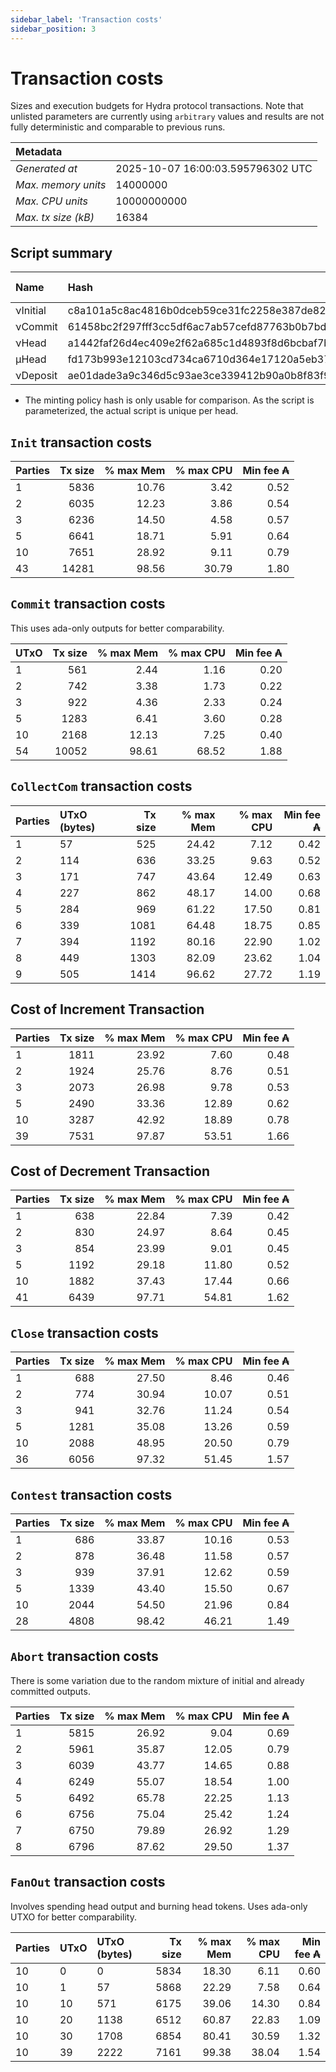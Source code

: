 ```yaml
--- 
sidebar_label: 'Transaction costs' 
sidebar_position: 3 
--- 
```


# Transaction costs 

Sizes and execution budgets for Hydra protocol transactions. Note that unlisted parameters are currently using `arbitrary` values and results are not fully deterministic and comparable to previous runs.

| Metadata | |
| :--- | :--- |
| _Generated at_ | 2025-10-07 16:00:03.595796302 UTC |
| _Max. memory units_ | 14000000 |
| _Max. CPU units_ | 10000000000 |
| _Max. tx size (kB)_ | 16384 |

## Script summary

| Name   | Hash | Size (Bytes) 
| :----- | :--- | -----------: 
| νInitial | c8a101a5c8ac4816b0dceb59ce31fc2258e387de828f02961d2f2045 | 2652 | 
| νCommit | 61458bc2f297fff3cc5df6ac7ab57cefd87763b0b7bd722146a1035c | 685 | 
| νHead | a1442faf26d4ec409e2f62a685c1d4893f8d6bcbaf7bcb59d6fa1340 | 14599 | 
| μHead | fd173b993e12103cd734ca6710d364e17120a5eb37a224c64ab2b188* | 5284 | 
| νDeposit | ae01dade3a9c346d5c93ae3ce339412b90a0b8f83f94ec6baa24e30c | 1102 | 

* The minting policy hash is only usable for comparison. As the script is parameterized, the actual script is unique per head.

## `Init` transaction costs

| Parties | Tx size | % max Mem | % max CPU | Min fee ₳ |
| :------ | ------: | --------: | --------: | --------: |
| 1| 5836 | 10.76 | 3.42 | 0.52 |
| 2| 6035 | 12.23 | 3.86 | 0.54 |
| 3| 6236 | 14.50 | 4.58 | 0.57 |
| 5| 6641 | 18.71 | 5.91 | 0.64 |
| 10| 7651 | 28.92 | 9.11 | 0.79 |
| 43| 14281 | 98.56 | 30.79 | 1.80 |


## `Commit` transaction costs
 This uses ada-only outputs for better comparability.

| UTxO | Tx size | % max Mem | % max CPU | Min fee ₳ |
| :--- | ------: | --------: | --------: | --------: |
| 1| 561 | 2.44 | 1.16 | 0.20 |
| 2| 742 | 3.38 | 1.73 | 0.22 |
| 3| 922 | 4.36 | 2.33 | 0.24 |
| 5| 1283 | 6.41 | 3.60 | 0.28 |
| 10| 2168 | 12.13 | 7.25 | 0.40 |
| 54| 10052 | 98.61 | 68.52 | 1.88 |


## `CollectCom` transaction costs

| Parties | UTxO (bytes) |Tx size | % max Mem | % max CPU | Min fee ₳ |
| :------ | :----------- |------: | --------: | --------: | --------: |
| 1 | 57 | 525 | 24.42 | 7.12 | 0.42 |
| 2 | 114 | 636 | 33.25 | 9.63 | 0.52 |
| 3 | 171 | 747 | 43.64 | 12.49 | 0.63 |
| 4 | 227 | 862 | 48.17 | 14.00 | 0.68 |
| 5 | 284 | 969 | 61.22 | 17.50 | 0.81 |
| 6 | 339 | 1081 | 64.48 | 18.75 | 0.85 |
| 7 | 394 | 1192 | 80.16 | 22.90 | 1.02 |
| 8 | 449 | 1303 | 82.09 | 23.62 | 1.04 |
| 9 | 505 | 1414 | 96.62 | 27.72 | 1.19 |


## Cost of Increment Transaction

| Parties | Tx size | % max Mem | % max CPU | Min fee ₳ |
| :------ | ------: | --------: | --------: | --------: |
| 1| 1811 | 23.92 | 7.60 | 0.48 |
| 2| 1924 | 25.76 | 8.76 | 0.51 |
| 3| 2073 | 26.98 | 9.78 | 0.53 |
| 5| 2490 | 33.36 | 12.89 | 0.62 |
| 10| 3287 | 42.92 | 18.89 | 0.78 |
| 39| 7531 | 97.87 | 53.51 | 1.66 |


## Cost of Decrement Transaction

| Parties | Tx size | % max Mem | % max CPU | Min fee ₳ |
| :------ | ------: | --------: | --------: | --------: |
| 1| 638 | 22.84 | 7.39 | 0.42 |
| 2| 830 | 24.97 | 8.64 | 0.45 |
| 3| 854 | 23.99 | 9.01 | 0.45 |
| 5| 1192 | 29.18 | 11.80 | 0.52 |
| 10| 1882 | 37.43 | 17.44 | 0.66 |
| 41| 6439 | 97.71 | 54.81 | 1.62 |


## `Close` transaction costs

| Parties | Tx size | % max Mem | % max CPU | Min fee ₳ |
| :------ | ------: | --------: | --------: | --------: |
| 1| 688 | 27.50 | 8.46 | 0.46 |
| 2| 774 | 30.94 | 10.07 | 0.51 |
| 3| 941 | 32.76 | 11.24 | 0.54 |
| 5| 1281 | 35.08 | 13.26 | 0.59 |
| 10| 2088 | 48.95 | 20.50 | 0.79 |
| 36| 6056 | 97.32 | 51.45 | 1.57 |


## `Contest` transaction costs

| Parties | Tx size | % max Mem | % max CPU | Min fee ₳ |
| :------ | ------: | --------: | --------: | --------: |
| 1| 686 | 33.87 | 10.16 | 0.53 |
| 2| 878 | 36.48 | 11.58 | 0.57 |
| 3| 939 | 37.91 | 12.62 | 0.59 |
| 5| 1339 | 43.40 | 15.50 | 0.67 |
| 10| 2044 | 54.50 | 21.96 | 0.84 |
| 28| 4808 | 98.42 | 46.21 | 1.49 |


## `Abort` transaction costs
There is some variation due to the random mixture of initial and already committed outputs.

| Parties | Tx size | % max Mem | % max CPU | Min fee ₳ |
| :------ | ------: | --------: | --------: | --------: |
| 1| 5815 | 26.92 | 9.04 | 0.69 |
| 2| 5961 | 35.87 | 12.05 | 0.79 |
| 3| 6039 | 43.77 | 14.65 | 0.88 |
| 4| 6249 | 55.07 | 18.54 | 1.00 |
| 5| 6492 | 65.78 | 22.25 | 1.13 |
| 6| 6756 | 75.04 | 25.42 | 1.24 |
| 7| 6750 | 79.89 | 26.92 | 1.29 |
| 8| 6796 | 87.62 | 29.50 | 1.37 |


## `FanOut` transaction costs
Involves spending head output and burning head tokens. Uses ada-only UTXO for better comparability.

| Parties | UTxO  | UTxO (bytes) | Tx size | % max Mem | % max CPU | Min fee ₳ |
| :------ | :---- | :----------- | ------: | --------: | --------: | --------: |
| 10 | 0 | 0 | 5834 | 18.30 | 6.11 | 0.60 |
| 10 | 1 | 57 | 5868 | 22.29 | 7.58 | 0.64 |
| 10 | 10 | 571 | 6175 | 39.06 | 14.30 | 0.84 |
| 10 | 20 | 1138 | 6512 | 60.87 | 22.83 | 1.09 |
| 10 | 30 | 1708 | 6854 | 80.41 | 30.59 | 1.32 |
| 10 | 39 | 2222 | 7161 | 99.38 | 38.04 | 1.54 |

